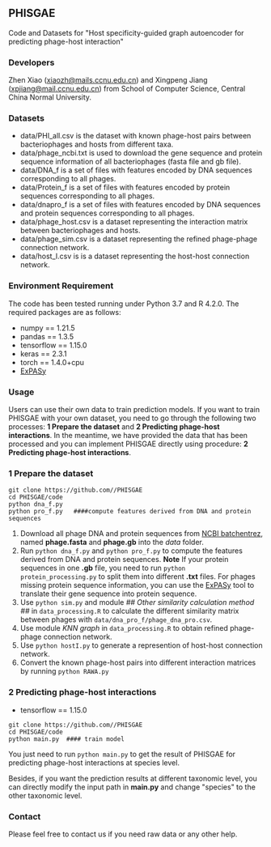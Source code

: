 ## PHISGAE

Code and Datasets for "Host specificity-guided graph autoencoder for predicting phage-host interaction"

### Developers

Zhen Xiao (xiaozh@mails.ccnu.edu.cn) and Xingpeng Jiang (xpjiang@mail.ccnu.edu.cn) from School of Computer Science, Central China Normal University.

### Datasets

- data/PHI_all.csv is the dataset with known phage-host pairs between bacteriophages and hosts from different taxa.
- data/phage_ncbi.txt is used to download the gene sequence and protein sequence information of all bacteriophages (fasta file and gb file).
- data/DNA_f is a set of files with features encoded by DNA sequences corresponding to all phages.
- data/Protein_f is a set of files with features encoded by protein sequences corresponding to all phages.
- data/dnapro_f is a set of files with features encoded by DNA sequences and protein sequences corresponding to all phages.
- data/phage_host.csv is a dataset representing the interaction matrix between bacteriophages and hosts.
- data/phage_sim.csv is a dataset representing the refined phage-phage connection network.
- data/host_I.csv is is a dataset representing the host-host connection network.


### Environment Requirement
The code has been tested running under Python 3.7 and R 4.2.0. The required packages are as follows:

* numpy == 1.21.5
* pandas == 1.3.5
* tensorflow == 1.15.0 
* keras == 2.3.1
* torch == 1.4.0+cpu
* [ExPASy](https://web.expasy.org/translate/)

### Usage

Users can use their own data to train prediction models. If you want to train PHISGAE with your own dataset, you need to go through the following two processes: **1 Prepare the dataset** and **2 Predicting phage-host interactions**. In the meantime, we have provided the data that has been processed and you can implement PHISGAE directly using procedure: **2 Predicting phage-host interactions**.
 
### 1 Prepare the dataset

```
git clone https://github.com//PHISGAE
cd PHISGAE/code
python dna_f.py   
python pro_f.py   ####compute features derived from DNA and protein sequences
```

1. Download all phage DNA and protein sequences from [NCBI batchentrez](https://www.ncbi.nlm.nih.gov/sites/batchentrez?), named **phage.fasta** and **phage.gb** into the *data* folder.
2. Run `python dna_f.py` and `python pro_f.py` to compute the features derived from DNA and protein sequences. **Note** If your protein sequences in one **.gb** file, you need to run `python protein_processing.py` to split them into different **.txt** files. For phages missing protein sequence information, you can use the [ExPASy](https://web.expasy.org/translate/) tool to translate their gene sequence into protein sequence.
3. Use `python sim.py` and module *## Other similarity calculation method ##* in `data_processing.R` to calculate the different similarity matrix between phages with `data/dna_pro_f/phage_dna_pro.csv`.
4. Use module *KNN graph* in `data_processing.R` to obtain refined phage-phage connection network.
5. Use `python hostI.py` to generate a represention of host-host connection network.
6. Convert the known phage-host pairs into different interaction matrices by running `python RAWA.py`


### 2 Predicting phage-host interactions

* tensorflow == 1.15.0

```
git clone https://github.com//PHISGAE
cd PHISGAE/code
python main.py  #### train model	 
```

You just need to run `python main.py` to get the result of PHISGAE for predicting phage-host interactions at species level. 

Besides, if you want the prediction results at different taxonomic level, you can directly modify the input path in **main.py** and change "species" to the other taxonomic level.


### Contact

Please feel free to contact us if you need raw data or any other help.

